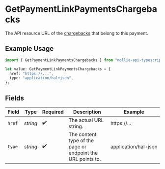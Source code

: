 # GetPaymentLinkPaymentsChargebacks

The API resource URL of the [chargebacks](list-payment-chargebacks) that belong to this
payment.

## Example Usage

```typescript
import { GetPaymentLinkPaymentsChargebacks } from "mollie-api-typescript/models/operations";

let value: GetPaymentLinkPaymentsChargebacks = {
  href: "https://...",
  type: "application/hal+json",
};
```

## Fields

| Field                                                       | Type                                                        | Required                                                    | Description                                                 | Example                                                     |
| ----------------------------------------------------------- | ----------------------------------------------------------- | ----------------------------------------------------------- | ----------------------------------------------------------- | ----------------------------------------------------------- |
| `href`                                                      | *string*                                                    | :heavy_check_mark:                                          | The actual URL string.                                      | https://...                                                 |
| `type`                                                      | *string*                                                    | :heavy_check_mark:                                          | The content type of the page or endpoint the URL points to. | application/hal+json                                        |